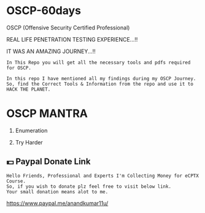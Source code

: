 # OSCP-60days
OSCP (Offensive Security Certified Professional)

REAL LIFE PENETRATION TESTING EXPERIENCE...!!

IT WAS AN AMAZING JOURNEY...!!

```
In This Repo you will get all the necessary tools and pdfs required for OSCP.
```
```
In this repo I have mentioned all my findings during my OSCP Journey.
So, find the Correct Tools & Information from the repo and use it to HACK THE PLANET.
```

# OSCP MANTRA

1. Enumeration

2. Try Harder

## :dollar: Paypal Donate Link
```
Hello Friends, Professional and Experts I'm Collecting Money for eCPTX Course. 
So, if you wish to donate plz feel free to visit below link. 
Your small donation means alot to me.
```
https://www.paypal.me/anandkumar11u/
